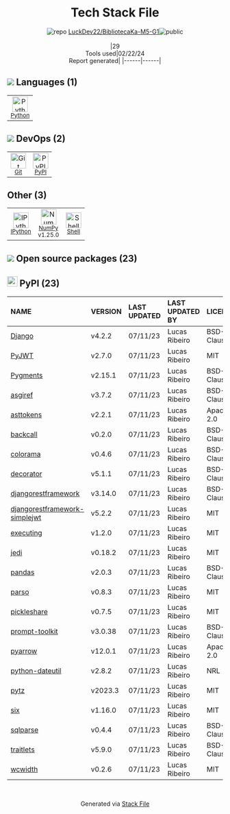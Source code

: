 <!--
&lt;--- Readme.md Snippet without images Start ---&gt;
## Tech Stack
LuckDev22/BibliotecaKa-M5-G1 is built on the following main stack:

- [Python](https://www.python.org) – Languages
- [IPython](http://ipython.org/index.html) – Shells
- [NumPy](http://www.numpy.org/) – Data Science Tools
- [Shell](https://en.wikipedia.org/wiki/Shell_script) – Shells

Full tech stack [here](/techstack.md)

&lt;--- Readme.md Snippet without images End ---&gt;

&lt;--- Readme.md Snippet with images Start ---&gt;
## Tech Stack
LuckDev22/BibliotecaKa-M5-G1 is built on the following main stack:

- <img width='25' height='25' src='https://img.stackshare.io/service/993/pUBY5pVj.png' alt='Python'/> [Python](https://www.python.org) – Languages
- <img width='25' height='25' src='https://img.stackshare.io/service/4477/820a0bb9a44fe5a1d640993ab1e6fd84_400x400.png' alt='IPython'/> [IPython](http://ipython.org/index.html) – Shells
- <img width='25' height='25' src='https://img.stackshare.io/service/2179/default_332f874a2edb2686f578aa6389313efcea1eec41.png' alt='NumPy'/> [NumPy](http://www.numpy.org/) – Data Science Tools
- <img width='25' height='25' src='https://img.stackshare.io/service/4631/default_c2062d40130562bdc836c13dbca02d318205a962.png' alt='Shell'/> [Shell](https://en.wikipedia.org/wiki/Shell_script) – Shells

Full tech stack [here](/techstack.md)

&lt;--- Readme.md Snippet with images End ---&gt;
-->
<div align="center">

# Tech Stack File
![](https://img.stackshare.io/repo.svg "repo") [LuckDev22/BibliotecaKa-M5-G1](https://github.com/LuckDev22/BibliotecaKa-M5-G1)![](https://img.stackshare.io/public_badge.svg "public")
<br/><br/>
|29<br/>Tools used|02/22/24 <br/>Report generated|
|------|------|
</div>

## <img src='https://img.stackshare.io/languages.svg'/> Languages (1)
<table><tr>
  <td align='center'>
  <img width='36' height='36' src='https://img.stackshare.io/service/993/pUBY5pVj.png' alt='Python'>
  <br>
  <sub><a href="https://www.python.org">Python</a></sub>
  <br>
  <sub></sub>
</td>

</tr>
</table>

## <img src='https://img.stackshare.io/devops.svg'/> DevOps (2)
<table><tr>
  <td align='center'>
  <img width='36' height='36' src='https://img.stackshare.io/service/1046/git.png' alt='Git'>
  <br>
  <sub><a href="http://git-scm.com/">Git</a></sub>
  <br>
  <sub></sub>
</td>

<td align='center'>
  <img width='36' height='36' src='https://img.stackshare.io/service/12572/-RIWgodF_400x400.jpg' alt='PyPI'>
  <br>
  <sub><a href="https://pypi.org/">PyPI</a></sub>
  <br>
  <sub></sub>
</td>

</tr>
</table>

## Other (3)
<table><tr>
  <td align='center'>
  <img width='36' height='36' src='https://img.stackshare.io/service/4477/820a0bb9a44fe5a1d640993ab1e6fd84_400x400.png' alt='IPython'>
  <br>
  <sub><a href="http://ipython.org/index.html">IPython</a></sub>
  <br>
  <sub></sub>
</td>

<td align='center'>
  <img width='36' height='36' src='https://img.stackshare.io/service/2179/default_332f874a2edb2686f578aa6389313efcea1eec41.png' alt='NumPy'>
  <br>
  <sub><a href="http://www.numpy.org/">NumPy</a></sub>
  <br>
  <sub>v1.25.0</sub>
</td>

<td align='center'>
  <img width='36' height='36' src='https://img.stackshare.io/service/4631/default_c2062d40130562bdc836c13dbca02d318205a962.png' alt='Shell'>
  <br>
  <sub><a href="https://en.wikipedia.org/wiki/Shell_script">Shell</a></sub>
  <br>
  <sub></sub>
</td>

</tr>
</table>


## <img src='https://img.stackshare.io/group.svg' /> Open source packages (23)</h2>

## <img width='24' height='24' src='https://img.stackshare.io/service/12572/-RIWgodF_400x400.jpg'/> PyPI (23)

|NAME|VERSION|LAST UPDATED|LAST UPDATED BY|LICENSE|VULNERABILITIES|
|:------|:------|:------|:------|:------|:------|
|[Django](https://pypi.org/project/Django)|v4.2.2|07/11/23|Lucas Ribeiro |BSD-3-Clause|[CVE-2023-36053](https://github.com/advisories/GHSA-jh3w-4vvf-mjgr) (High)|
|[PyJWT](https://pypi.org/project/PyJWT)|v2.7.0|07/11/23|Lucas Ribeiro |MIT|N/A|
|[Pygments](https://pypi.org/project/Pygments)|v2.15.1|07/11/23|Lucas Ribeiro |BSD-3-Clause|N/A|
|[asgiref](https://pypi.org/project/asgiref)|v3.7.2|07/11/23|Lucas Ribeiro |BSD-3-Clause|N/A|
|[asttokens](https://pypi.org/project/asttokens)|v2.2.1|07/11/23|Lucas Ribeiro |Apache-2.0|N/A|
|[backcall](https://pypi.org/project/backcall)|v0.2.0|07/11/23|Lucas Ribeiro |BSD-3-Clause|N/A|
|[colorama](https://pypi.org/project/colorama)|v0.4.6|07/11/23|Lucas Ribeiro |BSD-3-Clause|N/A|
|[decorator](https://pypi.org/project/decorator)|v5.1.1|07/11/23|Lucas Ribeiro |BSD-2-Clause|N/A|
|[djangorestframework](https://pypi.org/project/djangorestframework)|v3.14.0|07/11/23|Lucas Ribeiro |BSD-3-Clause|N/A|
|[djangorestframework-simplejwt](https://pypi.org/project/djangorestframework-simplejwt)|v5.2.2|07/11/23|Lucas Ribeiro |MIT|N/A|
|[executing](https://pypi.org/project/executing)|v1.2.0|07/11/23|Lucas Ribeiro |MIT|N/A|
|[jedi](https://pypi.org/project/jedi)|v0.18.2|07/11/23|Lucas Ribeiro |MIT|N/A|
|[pandas](https://pypi.org/project/pandas)|v2.0.3|07/11/23|Lucas Ribeiro |BSD-3-Clause|N/A|
|[parso](https://pypi.org/project/parso)|v0.8.3|07/11/23|Lucas Ribeiro |MIT|N/A|
|[pickleshare](https://pypi.org/project/pickleshare)|v0.7.5|07/11/23|Lucas Ribeiro |MIT|N/A|
|[prompt-toolkit](https://pypi.org/project/prompt-toolkit)|v3.0.38|07/11/23|Lucas Ribeiro |BSD-3-Clause|N/A|
|[pyarrow](https://pypi.org/project/pyarrow)|v12.0.1|07/11/23|Lucas Ribeiro |Apache-2.0|[CVE-2023-47248](https://github.com/advisories/GHSA-5wvp-7f3h-6wmm) (Critical)|
|[python-dateutil](https://pypi.org/project/python-dateutil)|v2.8.2|07/11/23|Lucas Ribeiro |NRL|N/A|
|[pytz](https://pypi.org/project/pytz)|v2023.3|07/11/23|Lucas Ribeiro |MIT|N/A|
|[six](https://pypi.org/project/six)|v1.16.0|07/11/23|Lucas Ribeiro |MIT|N/A|
|[sqlparse](https://pypi.org/project/sqlparse)|v0.4.4|07/11/23|Lucas Ribeiro |BSD-3-Clause|N/A|
|[traitlets](https://pypi.org/project/traitlets)|v5.9.0|07/11/23|Lucas Ribeiro |BSD-3-Clause|N/A|
|[wcwidth](https://pypi.org/project/wcwidth)|v0.2.6|07/11/23|Lucas Ribeiro |MIT|N/A|

<br/>
<div align='center'>

Generated via [Stack File](https://github.com/marketplace/stack-file)

